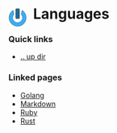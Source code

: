 # Languages <img style="margin: 6px 13px 0px 0px" align="left" src="../../data/images/logo_36x36.png" />

### Quick links
- [.. up dir](../README.md)

### Linked pages
* [Golang](golang/README.md)
* [Markdown](markdown/README.md)
* [Ruby](ruby/README.md)
* [Rust](rust/README.md)

<!-- 
vim: ts=2:sw=2:sts=2
-->
